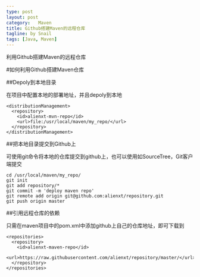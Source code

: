 ```yaml
---
type: post
layout: post
category:	Maven
title: Github搭建Maven的远程仓库
tagline: by Snail
tags: [Java, Maven]
---
```


利用Github搭建Maven的远程仓库

<!--more-->

#如何利用Github搭建Maven仓库


##Depoly到本地目录

在项目中配置本地的部署地址，并且depoly到本地

```
<distributionManagement>
  <repository>
    <id>alienxt-mvn-repo</id>
    <url>file:/usr/local/maven/my_repo/</url>
  </repository>
</distributionManagement>
```

##把本地目录提交到Github上

可使用git命令将本地的仓库提交到github上，也可以使用如SourceTree，Git客户端提交

```
cd /usr/local/maven/my_repo/
git init
git add repository/*
git commit -m 'deploy maven repo'
git remote add origin git@github.com:alienxt/repository.git
git push origin master
```

##引用远程仓库的依赖

只需在maven项目中的pom.xml中添加github上自己的仓库地址，即可下载到

```
<repositories>
  <repository>
    <id>alienxt-maven-repo</id>
    <url>https://raw.githubusercontent.com/alienxt/repository/master/</url>
  </repository>
</repositories>
```